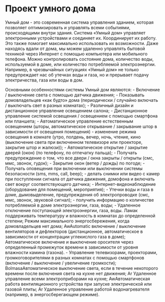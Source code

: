 # Проект умного дома

Умный дом - это современная система управления зданием, которая позволяет оптимизировать и управлять всеми событиями, происходящими внутри здания.
Система «Умный дом» управляет электронными устройствами и соединяет их. Координирует их работу. Это также помогает максимально использовать их возможности. Даже находясь вдали от дома, мы можем удаленно управлять бытовой техникой через Интернет с помощью компьютера или мобильного телефона.
Можно контролировать состояние дома, количество воды, используемой в доме, или количество потребляемой электроэнергии.
Например, в чрезвычайных ситуациях «Умный дом» не только предупреждает нас об утечках воды и газа, но и прерывает подачу электричества, газа или воды в дом.

Основными особенностями системы Умный дом являются:
    - Включение / выключение света с помощью датчика движения;
    - Показывать домовладельцев «как будто» дома (периодически / случайно включать / выключать свет в разных комнатах);
    - Различный дизайн и дистанционное управление освещением салона;
    - Дистанционное управление системой освещения / освещением с помощью смартфона или планшета;
    - Автоматическое управление естественным освещением (шторы, автоматическое открывание / закрывание штор в зависимости от освещения помещения)
    - изменение режима освещения в комнате (утро, полдень, вечер, ночь, чтение, кино (выключение света при включенном телевизоре или проекторе, закрытие штор и жалюзи));
    - Автоматическое открытие / закрытие дверей (окон) (по телефону, по отпечатку пальца);
    - Получать предупреждение о том, что все двери / окна закрыты / открыты (смс, ммс, звонок, гудок);
    - Закрытие окон (ветер / дождь) по погоде;
    - Получать оповещения при включении или выключении системы безопасности (sms, mms, call, beep);
    - делать снимки или видео с камер при поступлении сигнала от датчика движения, домофона и включать свет вокруг соответствующего датчика;
    - Интернет-видеонаблюдение (оборудование для помещений, мероприятия);
    - Утечки воды и газа в доме, дымовыделение, предупреждения об электропроводке (смс, ммс, звонок, звуковой сигнал);
    - получить информацию о количестве потребляемой в доме электроэнергии, газа, воды;
    - Удаленное отключение поступающей электроэнергии, газа, воды.
    Ламак поддерживать температуру и влажность в комнатах до определенной степени;
    Режим максимального энергосбережения, когда домовладельцев нет дома;
    AwAutomatic включение / выключение вентиляторов и дефлекторов (дистанционное, автоматическое в зависимости от концентрации углекислого газа в доме);
    Автоматическое включение и выключение оросителя через определенный промежуток времени в зависимости от уровня влажности камина (газона).
    - Управление телевизорами, проекторами, громкоговорителями в разных комнатах с помощью смартфонов (включение / выключение / увеличение громкости);
    BolmasaАвтоматическое выключение света, если в течение некоторого времени после включения света на кухне нет движения;
    Ar Удаленное управление всеми электроприборами на кухне;
    AwАвтоматическая работа вентиляционного устройства при запуске электрической или газовой плиты;
    Ar Удаленное управление работой водонагревателя (например, в энергосберегающем режиме).
